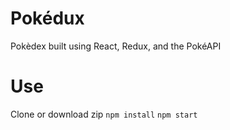 # Pokédux

Pokèdex built using React, Redux, and the PokéAPI

# Use

Clone or download zip
```npm install```
```npm start```
